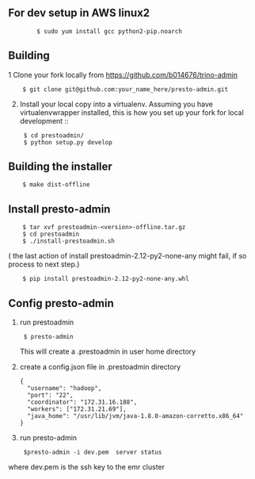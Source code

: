 ## For dev setup in AWS linux2

            $ sudo yum install gcc python2-pip.noarch

## Building

1 Clone your fork locally from https://github.com/b014676/trino-admin

        $ git clone git@github.com:your_name_here/presto-admin.git

2. Install your local copy into a virtualenv. Assuming you have virtualenvwrapper installed, this is how you set up your fork for local development ::

        $ cd prestoadmin/
        $ python setup.py develop




## Building the installer
 
        $ make dist-offline

   
## Install presto-admin 

        $ tar xvf prestoadmin-<version>-offline.tar.gz
        $ cd prestoadmin
        $ ./install-prestoadmin.sh   

( the last action of install prestoadmin-2.12-py2-none-any might fail, if so process to next step.)

        $ pip install prestoadmin-2.12-py2-none-any.whl
        
## Config presto-admin

1. run prestoadmin

        $ presto-admin
        
   This will create a .prestoadmin in user home directory
   
2.  create a config.json file in .prestoadmin directory
       
		{
		  "username": "hadoop",
		  "port": "22",
		  "coordinator": "172.31.16.188",
		  "workers": ["172.31.21.69"],
		  "java_home": "/usr/lib/jvm/java-1.8.0-amazon-corretto.x86_64"
		}
		
3. run presto-admin

        $presto-admin -i dev.pem  server status 
        
  where dev.pem is the ssh key to the emr cluster
        
